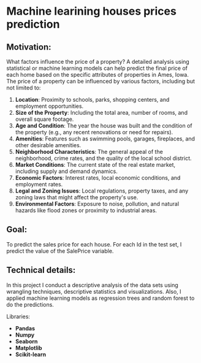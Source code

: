 # Machine learining houses prices prediction
## Motivation: 
What factors influence the price of a property? A detailed analysis using statistical or machine learning models can help predict the final price of each home based on the specific attributes of properties in Ames, Iowa. The price of a property can be influenced by various factors, including but not limited to:
1. **Location**: Proximity to schools, parks, shopping centers, and employment opportunities.
2. **Size of the Property**: Including the total area, number of rooms, and overall square footage.
3. **Age and Condition**: The year the house was built and the condition of the property (e.g., any recent renovations or need for repairs).
4. **Amenities**: Features such as swimming pools, garages, fireplaces, and other desirable amenities.
5. **Neighborhood Characteristics**: The general appeal of the neighborhood, crime rates, and the quality of the local school district.
6. **Market Conditions**: The current state of the real estate market, including supply and demand dynamics.
7. **Economic Factors**: Interest rates, local economic conditions, and employment rates.
8. **Legal and Zoning Issues**: Local regulations, property taxes, and any zoning laws that might affect the property's use.
9. **Environmental Factors**: Exposure to noise, pollution, and natural hazards like flood zones or proximity to industrial areas.


## Goal:  
To predict the sales price for each house. For each Id in the test set, I predict the value of the SalePrice variable. 

## Technical details:
In this project I conduct a descriptive analysis of the data sets using wrangling techniques, descriptive statistics and visualizations. Also, I applied machine learning models as regression trees and random forest to do the predictions. 

Libraries:

- **Pandas**
- **Numpy**
- **Seaborn**
- **Matplotlib**
- **Scikit-learn**
